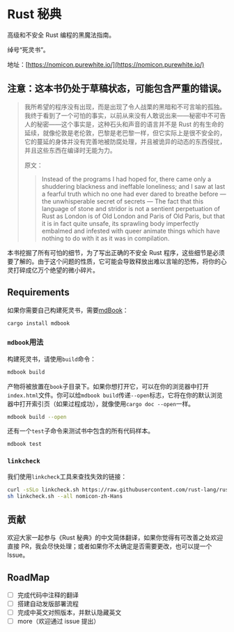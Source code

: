 # Rust 秘典

高级和不安全 Rust 编程的黑魔法指南。

绰号“死灵书”。

地址：[https://nomicon.purewhite.io/](https://nomicon.purewhite.io/)

## 注意：这本书仍处于草稿状态，可能包含严重的错误。

> 我所希望的程序没有出现，而是出现了令人战栗的黑暗和不可言喻的孤独。我终于看到了一个可怕的事实，以前从来没有人敢说出来——秘密中不可告人的秘密——这个事实是，这种石头和声音的语言并不是 Rust 的有生命的延续，就像伦敦是老伦敦，巴黎是老巴黎一样，但它实际上是很不安全的，它的蔓延的身体并没有完善地被防腐处理，并且被诡异的动态的东西侵扰，并且这些东西在编译时无能为力。
>
> 原文：
> > Instead of the programs I had hoped for, there came only a shuddering blackness and ineffable loneliness; and I saw at last a fearful truth which no one had ever dared to breathe before — the unwhisperable secret of secrets — The fact that this language of stone and stridor is not a sentient perpetuation of Rust as London is of Old London and Paris of Old Paris, but that it is in fact quite unsafe, its sprawling body imperfectly embalmed and infested with queer animate things which have nothing to do with it as it was in compilation.

本书挖掘了所有可怕的细节，为了写出正确的不安全 Rust 程序，这些细节是必须要了解的。由于这个问题的性质，它可能会导致释放出难以言喻的恐怖，将你的心灵打碎成亿万个绝望的微小碎片。

## Requirements

如果你需要自己构建死灵书，需要[mdBook]：

[mdBook]: https://github.com/rust-lang/mdBook

```bash
cargo install mdbook
```

### `mdbook`用法

构建死灵书，请使用`build`命令：

```bash
mdbook build
```

产物将被放置在`book`子目录下。如果你想打开它，可以在你的浏览器中打开`index.html`文件。你可以给`mdbook build`传递`--open`标志，它将在你的默认浏览器中打开索引页（如果过程成功），就像使用`cargo doc --open`一样。

```bash
mdbook build --open
```

还有一个`test`子命令来测试书中包含的所有代码样本。

```bash
mdbook test
```

### `linkcheck`

我们使用`linkcheck`工具来查找失效的链接：

```sh
curl -sSLo linkcheck.sh https://raw.githubusercontent.com/rust-lang/rust/master/src/tools/linkchecker/linkcheck.sh
sh linkcheck.sh --all nomicon-zh-Hans
```

## 贡献

欢迎大家一起参与《Rust 秘典》的中文简体翻译，如果你觉得有可改善之处欢迎直接 PR，我会尽快处理；或者如果你不太确定是否需要更改，也可以提一个 Issue。

## RoadMap

- [ ] 完成代码中注释的翻译
- [ ] 搭建自动发版部署流程
- [ ] 完成中英文对照版本，并默认隐藏英文
- [ ] more（欢迎通过 issue 提出）
